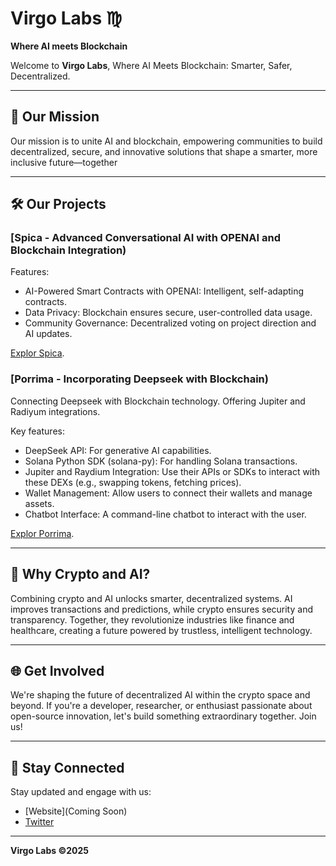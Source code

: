 # Virgo Labs ♍
**Where AI meets Blockchain**

Welcome to **Virgo Labs**, Where AI Meets Blockchain: Smarter, Safer, Decentralized.

---

## 💫 Our Mission  
Our mission is to unite AI and blockchain, empowering communities to build decentralized, secure, and innovative solutions that shape a smarter, more inclusive future—together

---

## 🛠️ Our Projects  

### [Spica - Advanced Conversational AI with OPENAI and Blockchain Integration)  

Features:
- AI-Powered Smart Contracts with OPENAI: Intelligent, self-adapting contracts.
- Data Privacy: Blockchain ensures secure, user-controlled data usage.
- Community Governance: Decentralized voting on project direction and AI updates.

 [Explor Spica](https://github.com/virgo-labs/Spica).

### [Porrima - Incorporating Deepseek with Blockchain)  
Connecting Deepseek with Blockchain technology. Offering Jupiter and Radiyum integrations. 

Key features:
- DeepSeek API: For generative AI capabilities.
- Solana Python SDK (solana-py): For handling Solana transactions.
- Jupiter and Raydium Integration: Use their APIs or SDKs to interact with these DEXs (e.g., swapping tokens, fetching prices).
- Wallet Management: Allow users to connect their wallets and manage assets.
- Chatbot Interface: A command-line chatbot to interact with the user.

 [Explor Porrima](https://github.com/Virgo-Labs/Porrima).

---

## 🤝 Why Crypto and AI?  
Combining crypto and AI unlocks smarter, decentralized systems. AI improves transactions and predictions, while crypto ensures security and transparency. Together, they revolutionize industries like finance and healthcare, creating a future powered by trustless, intelligent technology.


---

## 🌐 Get Involved  

We're shaping the future of decentralized AI within the crypto space and beyond. If you're a developer, researcher, or enthusiast passionate about open-source innovation, let's build something extraordinary together. Join us!

---

## 📡 Stay Connected  

Stay updated and engage with us:  
- [Website](Coming Soon)  
- [Twitter](https://x.com/virgolabs_US)  

---

**Virgo Labs ©2025**
